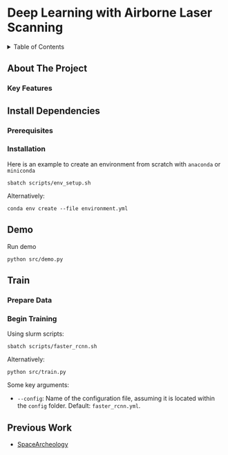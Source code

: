 # Deep Learning with Airborne Laser Scanning
<!-- TABLE OF CONTENTS -->
<details>
  <summary>Table of Contents</summary>
  <ol>
    <li>
      <a href="#about-the-project">About The Project</a>
    </li>
    <li>
      <a href="#install-dependencies">Install Dependencies</a>
      <ul>
        <li><a href="#prerequisites">Prerequisites</a></li>
        <li><a href="#installation">Installation</a></li>
      </ul>
    </li>
    <li><a href="#demo">Demo</a></li>
    <li><a href="#train">Train</a></li>
    <li><a href="#acknowledgments">Acknowledgments</a></li>
  </ol>
</details>


## About The Project


### Key Features



## Install Dependencies
<!-- you will need to install all the dependencies such as Pytorch, GDAL, etc., and also have GPU with CUDA driver working -->
### Prerequisites

### Installation
Here is an example to create an environment from scratch with `anaconda` or `miniconda` 
```
sbatch scripts/env_setup.sh
```
Alternatively:
```
conda env create --file environment.yml
```


## Demo

Run demo

```
python src/demo.py
```

##  Train
### Prepare Data

### Begin Training
Using slurm scripts:
```
sbatch scripts/faster_rcnn.sh
```

Alternatively: 
```
python src/train.py
```
Some key arguments:
- `--config`: Name of the configuration file, assuming it is located within the `config` folder. Default: `faster_rcnn.yml`.

## Previous Work

- [SpaceArcheology](https://github.com/arkadiy93/SpaceArcheologyThesis) 



